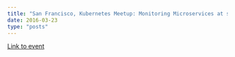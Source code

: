 ```yaml
---
title: "San Francisco, Kubernetes Meetup: Monitoring Microservices at scale"
date: 2016-03-23
type: "posts"
---
```


[Link to event](http://www.meetup.com/San-Francisco-Kubernetes-Meetup/events/229389425)
